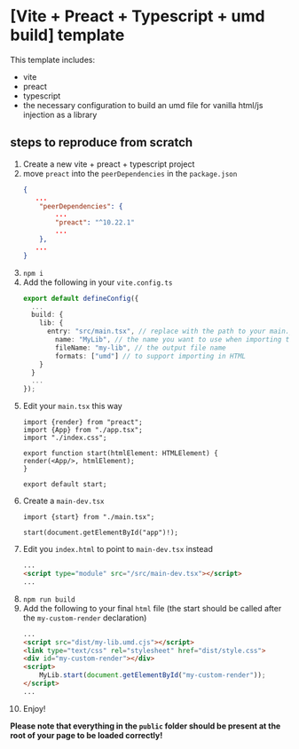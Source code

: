 # \[Vite + Preact + Typescript + umd build\] template

This template includes:

- vite
- preact
- typescript
- the necessary configuration to build an umd file for vanilla html/js injection as a library

## steps to reproduce from scratch

1. Create a new vite + preact + typescript project
2. move `preact` into the `peerDependencies` in the `package.json`
   ```json
   {
      ...
       "peerDependencies": {
           ...
           "preact": "^10.22.1"
           ...
       },
      ...
   }
   ```
3. `npm i`
4. Add the following in your `vite.config.ts`
   ```ts
   export default defineConfig({
     ...
     build: {
       lib: {
         entry: "src/main.tsx", // replace with the path to your main.jsx file
           name: "MyLib", // the name you want to use when importing the library in HTML
           fileName: "my-lib", // the output file name
           formats: ["umd"] // to support importing in HTML
       }
     }
     ...
   });
   ```
5. Edit your `main.tsx` this way
   ```tsx
   import {render} from "preact";
   import {App} from "./app.tsx";
   import "./index.css";
   
   export function start(htmlElement: HTMLElement) {
   render(<App/>, htmlElement);
   }
   
   export default start;
   ```
6. Create a `main-dev.tsx`
   ```tsx
   import {start} from "./main.tsx";
   
   start(document.getElementById("app")!);
   ```
7. Edit you `index.html` to point to `main-dev.tsx` instead
   ```html
   ...
   <script type="module" src="/src/main-dev.tsx"></script>
   ...
   ```
8. `npm run build`
9. Add the following to your final `html` file (the start should be called after the `my-custom-render` declaration)
   ```html
   ...
   <script src="dist/my-lib.umd.cjs"></script>
   <link type="text/css" rel="stylesheet" href="dist/style.css">
   <div id="my-custom-render"></div>
   <script>
       MyLib.start(document.getElementById("my-custom-render"));
   </script>
   ...
   ```
10. Enjoy!

**Please note that everything in the `public` folder should be present at the root of your page to be loaded correctly!**